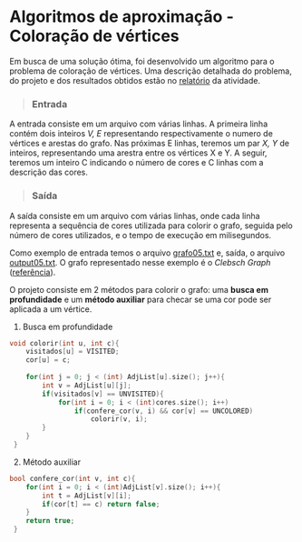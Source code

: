 # Algoritmos de aproximação - Coloração de vértices
Em busca de uma solução ótima, foi desenvolvido um algoritmo para o problema de coloração de vértices.
Uma descrição detalhada do problema, do projeto e dos resultados obtidos estão no [relatório](#AA_Trabalho_pratico_Felipe_Nunes.pdf) da atividade.

> ### **Entrada**  
A entrada consiste em um arquivo com várias linhas. A primeira linha contém dois inteiros *V, E* representando respectivamente o numero
de vértices e arestas do grafo. Nas próximas E linhas, teremos um par *X, Y* de inteiros, representando uma arestra entre os vértices X e Y.
A seguir, teremos um inteiro C indicando o número de cores e C linhas com a descrição das cores.
> ### **Saída**  
A saída consiste em um arquivo com várias linhas, onde cada linha representa a sequência de cores utilizada para colorir o grafo, seguida pelo número
de cores utilizados, e o tempo de execução em milisegundos.  

Como exemplo de entrada temos o arquivo [grafo05.txt](#grafo05.txt) e, saída, o arquivo [output05.txt](#output05.txt). O grafo representado nesse 
exemplo é o *Clebsch Graph* ([referência](https://mathworld.wolfram.com/ClebschGraph.html)).  
  
O projeto consiste em 2 métodos para colorir o grafo: uma **busca em profundidade** e um **método auxiliar** para checar se uma cor pode ser aplicada a um vértice.  
1. Busca em profundidade  
```c++
void colorir(int u, int c){  
    visitados[u] = VISITED;  
    cor[u] = c;  
      
    for(int j = 0; j < (int) AdjList[u].size(); j++){
        int v = AdjList[u][j];  
        if(visitados[v] == UNVISITED){  
            for(int i = 0; i < (int)cores.size(); i++)
                if(confere_cor(v, i) && cor[v] == UNCOLORED)  
                    colorir(v, i);  
        }  
    }  
 }

```
2. Método auxiliar
```c++
bool confere_cor(int v, int c){  
    for(int i = 0; i < (int)AdjList[v].size(); i++){  
        int t = AdjList[v][i];  
        if(cor[t] == c) return false;  
    }  
    return true;  
 }

```

